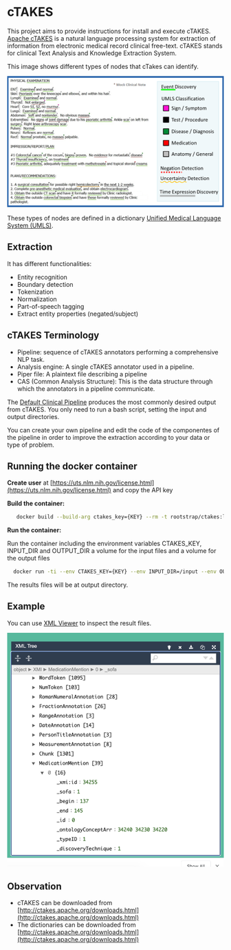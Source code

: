 # cTAKES

This project aims to provide instructions for install and execute cTAKES. 
[Apache cTAKES](https://ctakes.apache.org/) is a natural language processing system for extraction of information from electronic medical record clinical free-text. cTAKES stands for clinical Text Analysis and Knowledge Extraction System. 

This image shows different types of nodes that cTakes can identify.

![](images/ctakes_image.png)


These types of nodes are defined in a dictionary [Unified Medical Language System (UMLS)](https://www.nlm.nih.gov/research/umls/index.html).     

## Extraction
It has different functionalities:   
- Entity recognition   
- Boundary detection     
- Tokenization    
- Normalization      
- Part-of-speech tagging     
- Extract entity properties (negated/subject)     

## cTAKES Terminology
- Pipeline: sequence of cTAKES annotators performing a comprehensive NLP task.    
- Analysis engine: A single cTAKES annotator used in a pipeline.    
- Piper file: A plaintext file describing a pipeline      
- CAS (Common Analysis Structure): This is the data structure through which the annotators in a pipeline communicate. 

The [Default Clinical Pipeline](https://cwiki.apache.org/confluence/display/CTAKES/Default+Clinical+Pipeline) produces the most commonly desired output from cTAKES. You only need to run a bash script, setting the input and output directories. 

You can create your own pipeline and edit the code of the componentes of the pipeline in order to improve the extraction according to your data or type of problem. 
 
## Running the docker container

**Create user** at [https://uts.nlm.nih.gov/license.html](https://uts.nlm.nih.gov/license.html) and copy the API key


**Build the container:**

```bash
   docker build --build-arg ctakes_key={KEY} --rm -t rootstrap/ctakes:latest .
```

**Run the container:**   

Run the container including the environment variables CTAKES_KEY, INPUT_DIR and OUTPUT_DIR a volume for the input files and a volume for the output files 

```bash
  docker run -ti --env CTAKES_KEY={KEY} --env INPUT_DIR=/input --env OUTPUT_DIR=/output -v $(pwd)/input:/input -v $(pwd)/output:/output rootstrap/ctakes:latest
```
The results files will be at output directory.  

## Example
You can use [XML Viewer](https://jsonformatter.org/xml-viewer) to inspect the result files. 

![](images/image_output.png)

## Observation
- cTAKES can be downloaded from  [http://ctakes.apache.org/downloads.html](http://ctakes.apache.org/downloads.html)    
- The dictionaries can be downloaded from [http://ctakes.apache.org/downloads.html](http://ctakes.apache.org/downloads.html)      
